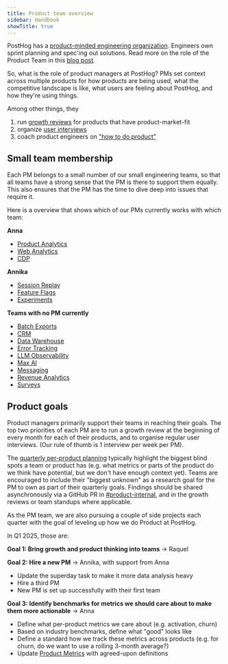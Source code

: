 ```yaml
---
title: Product team overview
sidebar: Handbook
showTitle: true
---
```


PostHog has a [product-minded engineering organization](/blog/turning-engineers-into-product-people). Engineers own sprint planning and spec'ing out solutions. Read more on the role of the Product Team in this [blog post](/blog/product-at-posthog).

So, what is the role of product managers at PostHog? PMs set context across multiple products for how products are being used, what the competitive landscape is like, what users are feeling about PostHog, and how they're using things.

Among other things, they

1. run [growth reviews](/handbook/product/per-product-growth-reviews) for products that have product-market-fit
2. organize [user interviews](/handbook/product/user-feedback)
3. coach product engineers on ["how to do product"](/handbook/engineering/product-engineering)

## Small team membership

Each PM belongs to a small number of our small engineering teams, so that all teams have a strong sense that the PM is there to support them equally. This also ensures that the PM has the time to dive deep into issues that require it.

Here is a overview that shows which of our PMs currently works with which team:

**Anna**
- [Product Analytics](/teams/product-analytics)
- [Web Analytics](web-analytics)
- [CDP](/teams/cdp)

**Annika**
- [Session Replay](/teams/session-replay)
- [Feature Flags](/teams/feature-flags)
- [Experiments](/teams/experiments)
  
**Teams with no PM currently**
- [Batch Exports](/teams/batch-exports)
- [CRM](/teams/crm)
- [Data Warehouse](/teams/data-warehouse)
- [Error Tracking](/teams/error-tracking)
- [LLM Observability](/teams/llm-observability)
- [Max AI](/teams/max-ai)
- [Messaging](/teams/messaging)
- [Revenue Analytics](/teams/revenue-analytics)
- [Surveys](/teams/surveys)

## Product goals

Product managers primarily support their teams in reaching their goals. The top two priorities of each PM are to run a growth review at the beginning of every month for each of their products, and to organise regular user interviews. (Our rule of thumb is 1 interview per week per PM).

The [quarterly per-product planning](/handbook/company/goal-setting) typically highlight the biggest blind spots a team or product has (e.g. what metrics or parts of the product do we think have potential, but we don't have enough context yet). Teams are encouraged to include their "biggest unknown" as a research goal for the PM to own as part of their quarterly goals. Findings should be shared asynchronously via a GitHub PR in [#product-internal](https://github.com/PostHog/product-internal), and in the growth reviews or team standups where applicable.

As the PM team, we are also pursuing a couple of side projects each quarter with the goal of leveling up how we do Product at PostHog.

In Q1 2025, those are:

**Goal 1: Bring growth and product thinking into teams** -> Raquel

**Goal 2: Hire a new PM** -> Annika, with support from Anna
* Update the superday task to make it more data analysis heavy
* Hire a third PM
* New PM is set up successfully with their first team

**Goal 3: Identify benchmarks for metrics we should care about to make them more actionable** -> Anna
* Define what per-product metrics we care about (e.g. activation, churn)
* Based on industry benchmarks, define what "good" looks like
* Define a standard how we track these metrics across products (e.g. for churn, do we want to use a rolling 3-month average?)
* Update [Product Metrics](https://posthog.com/handbook/product/metrics) with agreed-upon definitions
